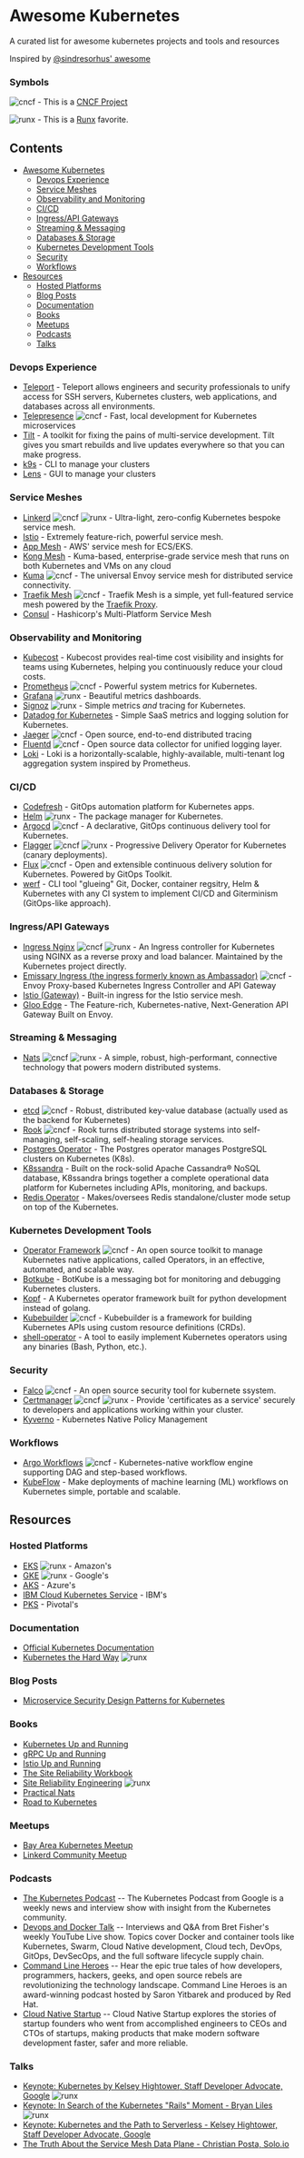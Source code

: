 # Awesome Kubernetes

A curated list for awesome kubernetes projects and tools and resources

Inspired by [@sindresorhus' awesome](https://github.com/sindresorhus/awesome)

### Symbols
![cncf](media/cncf_symbol.png) - This is a [CNCF Project](https://www.cncf.io/projects/)

![runx](media/runx_symbol.png) - This is a [Runx](https://www.runx.dev/) favorite.

## Contents

- [Awesome Kubernetes](#awesome-kubernetes)
    - [Devops Experience](#devops-experience)
    - [Service Meshes](#service-meshes)
    - [Observability and Monitoring](#observability-and-monitoring)
    - [CI/CD](#cicd)
    - [Ingress/API Gateways](#ingressapi-gateways)
    - [Streaming & Messaging](#streaming--messaging)
    - [Databases & Storage](#databases--storage)
    - [Kubernetes Development Tools](#kubernetes-development-tools)
    - [Security](#security)
    - [Workflows](#workflows)
- [Resources](#resources)
  - [Hosted Platforms](#hosted-platforms)
  - [Blog Posts](#blog-posts)
  - [Documentation](#documentation)
  - [Books](#books)
  - [Meetups](#meetups)
  - [Podcasts](#podcasts)
  - [Talks](#talks)

### Devops Experience
- [Teleport](https://github.com/gravitational/teleport) - Teleport allows engineers and security professionals to unify access for SSH servers, Kubernetes clusters, web applications, and databases across all environments.
- [Telepresence](https://www.telepresence.io/) ![cncf](media/cncf_symbol.png) - Fast, local development for Kubernetes microservices
- [Tilt](https://tilt.dev/) - A toolkit for fixing the pains of multi-service development. Tilt gives you smart rebuilds and live updates everywhere so that you can make progress.
- [k9s](https://github.com/derailed/k9s) - CLI to manage your clusters
- [Lens](https://github.com/lensapp/lens) - GUI to manage your clusters

### Service Meshes
- [Linkerd](https://linkerd.io/) ![cncf](media/cncf_symbol.png)  ![runx](media/runx_symbol.png)  - Ultra-light, zero-config Kubernetes bespoke service mesh.
- [Istio](https://istio.io/) - Extremely feature-rich, powerful service mesh.
- [App Mesh](https://aws.amazon.com/app-mesh/) - AWS' service mesh for ECS/EKS.
- [Kong Mesh](https://docs.konghq.com/mesh/) - Kuma-based, enterprise-grade service mesh that runs on both Kubernetes and VMs on any cloud
- [Kuma](https://kuma.io/) ![cncf](media/cncf_symbol.png) - The universal Envoy service mesh for distributed service connectivity.
- [Traefik Mesh](https://traefik.io/traefik-mesh/) ![cncf](media/cncf_symbol.png) - Traefik Mesh is a simple, yet full-featured service mesh powered by the [Traefik Proxy](https://traefik.io/traefik/).
- [Consul](https://www.hashicorp.com/products/consul/multi-platform-service-mesh) - Hashicorp's Multi-Platform Service Mesh

### Observability and Monitoring
- [Kubecost](https://www.kubecost.com/) - Kubecost provides real-time cost visibility and insights for teams using Kubernetes, helping you continuously reduce your cloud costs.
- [Prometheus](https://prometheus.io/) ![cncf](media/cncf_symbol.png) - Powerful system metrics for Kubernetes.
- [Grafana](https://grafana.com/) ![runx](media/runx_symbol.png) - Beautiful metrics dashboards.
- [Signoz](https://signoz.io/)  ![runx](media/runx_symbol.png) - Simple metrics *and* tracing for Kubernetes.
- [Datadog for Kubernetes](https://docs.datadoghq.com/agent/kubernetes/?tab=helm) - Simple SaaS metrics and logging solution for Kubernetes.
- [Jaeger](https://www.jaegertracing.io/) ![cncf](media/cncf_symbol.png) - Open source, end-to-end distributed tracing
- [Fluentd](https://www.fluentd.org/) ![cncf](media/cncf_symbol.png) - Open source data collector for unified logging layer.
- [Loki](https://github.com/grafana/loki) - Loki is a horizontally-scalable, highly-available, multi-tenant log aggregation system inspired by Prometheus.

### CI/CD
- [Codefresh](https://codefresh.io/) - GitOps automation platform for Kubernetes apps.
- [Helm](https://helm.sh/) ![runx](media/runx_symbol.png) - The package manager for Kubernetes.
- [Argocd](https://argoproj.github.io/argo-cd/) ![cncf](media/cncf_symbol.png) - A declarative, GitOps continuous delivery tool for Kubernetes.
- [Flagger](https://flagger.app/) ![cncf](media/cncf_symbol.png) ![runx](media/runx_symbol.png) - Progressive Delivery Operator for Kubernetes (canary deployments).
- [Flux](https://github.com/fluxcd/flux2) ![cncf](media/cncf_symbol.png) - Open and extensible continuous delivery solution for Kubernetes. Powered by GitOps Toolkit.
- [werf](https://github.com/werf/werf) - CLI tool "glueing" Git, Docker, container regsitry, Helm & Kubernetes with any CI system to implement CI/CD and Giterminism (GitOps-like approach).

### Ingress/API Gateways
- [Ingress Nginx](https://kubernetes.github.io/ingress-nginx/) ![cncf](media/cncf_symbol.png) ![runx](media/runx_symbol.png) - An Ingress controller for Kubernetes using NGINX as a reverse proxy and load balancer. Maintained by the Kubernetes project directly.
- [Emissary Ingress (the ingress formerly known as Ambassador)](https://www.getambassador.io/) ![cncf](media/cncf_symbol.png) - Envoy Proxy-based Kubernetes Ingress Controller and API Gateway
- [Istio (Gateway)](https://istio.io/latest/docs/reference/config/networking/gateway/) - Built-in ingress for the Istio service mesh.
- [Gloo Edge](https://docs.solo.io/gloo-edge/latest/) - The Feature-rich, Kubernetes-native, Next-Generation API Gateway Built on Envoy.

### Streaming & Messaging
- [Nats](https://nats.io/) ![cncf](media/cncf_symbol.png) ![runx](media/runx_symbol.png) - A simple, robust, high-performant, connective technology that powers modern distributed systems.

### Databases & Storage
- [etcd](https://etcd.io/) ![cncf](media/cncf_symbol.png) - Robust, distributed key-value database (actually used as the backend for Kubernetes)
- [Rook](https://rook.io/) ![cncf](media/cncf_symbol.png) - Rook turns distributed storage systems into self-managing, self-scaling, self-healing storage services.
- [Postgres Operator](https://postgres-operator.readthedocs.io/en/latest/) - The Postgres operator manages PostgreSQL clusters on Kubernetes (K8s).
- [K8ssandra](https://k8ssandra.io/) - Built on the rock-solid Apache Cassandra® NoSQL database, K8ssandra brings together a complete operational data platform for Kubernetes including APIs, monitoring, and backups.
- [Redis Operator](https://operatorhub.io/operator/redis-operator) - Makes/oversees Redis standalone/cluster mode setup on top of the Kubernetes.

### Kubernetes Development Tools
- [Operator Framework](https://sdk.operatorframework.io/) ![cncf](media/cncf_symbol.png) - An open source toolkit to manage Kubernetes native applications, called Operators, in an effective, automated, and scalable way.
- [Botkube](https://www.botkube.io/) - BotKube is a messaging bot for monitoring and debugging Kubernetes clusters.
- [Kopf](https://kopf.readthedocs.io/en/latest/) - A Kubernetes operator framework built for python development instead of golang.
- [Kubebuilder](https://github.com/kubernetes-sigs/kubebuilder) ![cncf](media/cncf_symbol.png) - Kubebuilder is a framework for building Kubernetes APIs using custom resource definitions (CRDs).
- [shell-operator](https://github.com/flant/shell-operator) - A tool to easily implement Kubernetes operators using any binaries (Bash, Python, etc.).

### Security
- [Falco](https://falco.org/) ![cncf](media/cncf_symbol.png) - An open source security tool for kubernete ssystem. 
- [Certmanager](https://cert-manager.io/) ![cncf](media/cncf_symbol.png) ![runx](media/runx_symbol.png) - Provide 'certificates as a service' securely to developers and applications working within your cluster.
- [Kyverno](https://kyverno.io/) - Kubernetes Native Policy Management

### Workflows
- [Argo Workflows](https://argoproj.github.io/workflows/) ![cncf](media/cncf_symbol.png) - Kubernetes-native workflow engine supporting DAG and step-based workflows.
- [KubeFlow](https://www.kubeflow.org/) - Make deployments of machine learning (ML) workflows on Kubernetes simple, portable and scalable.

## Resources

### Hosted Platforms
- [EKS](https://aws.amazon.com/eks/) ![runx](media/runx_symbol.png) - Amazon's
- [GKE](https://cloud.google.com/kubernetes-engine) ![runx](media/runx_symbol.png) - Google's
- [AKS](https://azure.microsoft.com/en-us/services/kubernetes-service/) - Azure's
- [IBM Cloud Kubernetes Service](https://www.ibm.com/cloud/kubernetes-service) - IBM's
- [PKS](https://docs.pivotal.io/pks/1-5/index.html) - Pivotal's

### Documentation
- [Official Kubernetes Documentation](https://kubernetes.io/docs/home/)
- [Kubernetes the Hard Way](https://github.com/kelseyhightower/kubernetes-the-hard-way) ![runx](media/runx_symbol.png)

### Blog Posts
- [Microservice Security Design Patterns for Kubernetes](https://blog.kellybrazil.com/2019/12/05/microservice-security-design-patterns-for-kubernetes-part-1/)

### Books
- [Kubernetes Up and Running](https://www.oreilly.com/library/view/kubernetes-up-and/9781492046523/)
- [gRPC Up and Running](https://www.oreilly.com/library/view/grpc-up-and/9781492058328/)
- [Istio Up and Running](https://www.oreilly.com/library/view/istio-up-and/9781492043775/)
- [The Site Reliability Workbook](https://sre.google/workbook/table-of-contents/)
- [Site Reliability Engineering](https://sre.google/sre-book/table-of-contents/) ![runx](media/runx_symbol.png)
- [Practical Nats](https://www.apress.com/gp/book/9781484235690)
- [Road to Kubernetes](https://www.manning.com/books/road-to-kubernetes)

### Meetups
- [Bay Area Kubernetes Meetup](https://www.meetup.com/Bay-Area-Kubernetes-Meetup/)
- [Linkerd Community Meetup](https://www.meetup.com/linkerd-community/)

### Podcasts
- [The Kubernetes Podcast](https://kubernetespodcast.com/) -- The Kubernetes Podcast from Google is a weekly news and interview show with insight from the Kubernetes community.
- [Devops and Docker Talk](https://podcast.bretfisher.com/) -- Interviews and Q&A from Bret Fisher's weekly YouTube Live show. Topics cover Docker and container tools like Kubernetes, Swarm, Cloud Native development, Cloud tech, DevOps, GitOps, DevSecOps, and the full software lifecycle supply chain.
- [Command Line Heroes](https://www.redhat.com/en/command-line-heroes) -- Hear the epic true tales of how developers, programmers, hackers, geeks, and open source rebels are revolutionizing the technology landscape. Command Line Heroes is an award-winning podcast hosted by Saron Yitbarek and produced by Red Hat.
- [Cloud Native Startup](https://www.emilyomier.com/podcast) -- Cloud Native Startup explores the stories of startup founders who went from accomplished engineers to CEOs and CTOs of startups, making products that make modern software development faster, safer and more reliable.

### Talks
- [Keynote: Kubernetes by Kelsey Hightower, Staff Developer Advocate, Google](https://www.youtube.com/watch?v=8SvQqZNP6uo) ![runx](media/runx_symbol.png)
- [Keynote: In Search of the Kubernetes "Rails" Moment - Bryan Liles](https://www.youtube.com/watch?v=ZqQTEdHVaCw&t=45s) ![runx](media/runx_symbol.png)
- [Keynote: Kubernetes and the Path to Serverless - Kelsey Hightower, Staff Developer Advocate, Google](https://www.youtube.com/watch?v=oNa3xK2GFKY)
- [The Truth About the Service Mesh Data Plane - Christian Posta, Solo.io](https://www.youtube.com/watch?v=bmf0JQtDJL4)
